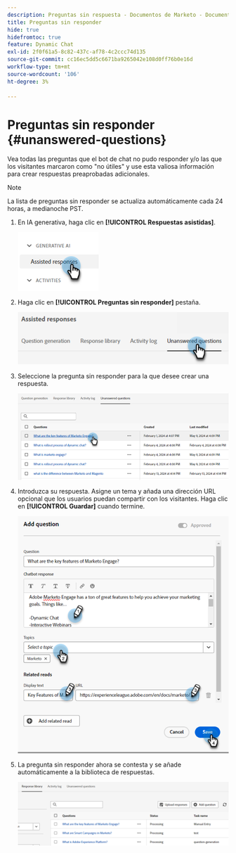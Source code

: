 ```yaml
---
description: Preguntas sin respuesta - Documentos de Marketo - Documentación del producto
title: Preguntas sin responder
hide: true
hidefromtoc: true
feature: Dynamic Chat
exl-id: 2f0f61a5-8c82-437c-af78-4c2ccc74d135
source-git-commit: cc16ec5dd5c6671ba9265042e108d0ff76b0e16d
workflow-type: tm+mt
source-wordcount: '106'
ht-degree: 3%

---
```


# Preguntas sin responder {#unanswered-questions}

Vea todas las preguntas que el bot de chat no pudo responder y/o las que los visitantes marcaron como &quot;no útiles&quot; y use esta valiosa información para crear respuestas preaprobadas adicionales.

>[!NOTE]
>
>La lista de preguntas sin responder se actualiza automáticamente cada 24 horas, a medianoche PST.

1. En IA generativa, haga clic en **[!UICONTROL Respuestas asistidas]**.

   ![](assets/unanswered-questions-1.png)

1. Haga clic en **[!UICONTROL Preguntas sin responder]** pestaña.

   ![](assets/unanswered-questions-2.png)

1. Seleccione la pregunta sin responder para la que desee crear una respuesta.

   ![](assets/unanswered-questions-3.png)

1. Introduzca su respuesta. Asigne un tema y añada una dirección URL opcional que los usuarios puedan compartir con los visitantes. Haga clic en **[!UICONTROL Guardar]** cuando termine.

   ![](assets/unanswered-questions-4.png)

1. La pregunta sin responder ahora se contesta y se añade automáticamente a la biblioteca de respuestas.

   ![](assets/unanswered-questions-5.png)
